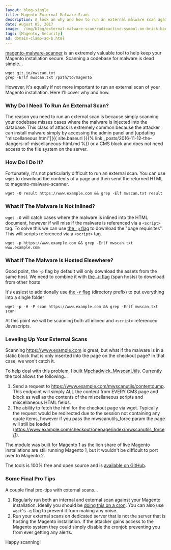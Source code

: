 ```yaml
---
layout: blog-single
title: Magento External Malware Scans
description: A look an why and how to run an external malware scan against a Magento installation
date: August 05, 2017
image:  /img/blog/external-malware-scan/radioactive-symbol-on-brick-background.jpg
tags: [Magento, Security]
ad: domain-clamp-ad-b.html
---
```


[magento-malware-scanner](https://github.com/gwillem/magento-malware-scanner) is an extremely valuable tool to help keep your Magento installation secure. Scanning a codebase for malware is dead simple...

```
wget git.io/mwscan.txt
grep -Erlf mwscan.txt /path/to/magento
```

However, it's equally if not more important to run an external scan of your Magento installation. Here I'll cover why and how.

<!-- excerpt_separator -->

### Why Do I Need To Run An External Scan?

The reason you need to run an external scan is because simply scanning your codebase misses cases where the malware is injected into the database. This class of attack is extremely common because the attacker can install malware simply by accessing the admin panel and [updating "miscellaneous html"]({{ site.baseurl }}{% link _posts/2016-11-12-the-dangers-of-miscellaneous-html.md %}) or a CMS block and does not need access to the file system on the server.

### How Do I Do It?

Fortunately, it's not particularly difficult to run an external scan. You can use `wget` to download the contents of a page and then send the returned HTML to magento-malware-scanner.

```
wget -O result https://www.example.com && grep -Elf mwscan.txt result
```

### What If The Malware Is Not Inlined?

`wget -O` will catch cases where the malware is inlined into the HTML document, however if will miss if the malware is referenced via a `<script>` tag. To solve this we can use [the `-p` flag](https://www.gnu.org/software/wget/manual/html_node/Recursive-Retrieval-Options.html) to download the "page requisites". This will scripts referenced via a `<script>` tag.

```
wget -p https://www.example.com && grep -Erlf mwscan.txt www.example.com
```

### What If The Malware Is Hosted Elsewhere?

Good point, the `-p` flag by default will only download the assets from the same host. We need to combine it with [the `-H` flag](https://www.gnu.org/software/wget/manual/html_node/Spanning-Hosts.html) (span hosts) to download from other hosts

It's easiest to additionally use [the `-P` flag](https://www.gnu.org/software/wget/manual/html_node/Directory-Options.html) (directory prefix) to put everything into a single folder

```
wget -p -H -P scan https://www.example.com && grep -Erlf mwscan.txt scan
```

At this point we will be scanning both all inlined and `<script>` referenced Javascripts.

### Leveling Up Your External Scans

Scanning https://www.example.com is great, but what if the malware is in a static block that is only inserted into the page on the checkout page? In that case, we won't catch it. 

To help deal with this problem, I built [Mpchadwick_MwscanUtils](https://github.com/mpchadwick/Mpchadwick_MwscanUtils). Currently the tool allows the following...

1. Send a request to https://www.example.com/mwscanutils/contentdump. This endpoint will simply ALL the content from EVERY CMS page and block as well as the contents of the miscellaneous scripts and miscellaneous HTML fields.
2. The ability to fetch the html for the checkout page via wget. Typically the request would be redirected due to the session not containing any quote items, however if you pass the mwscanutils_force param the page will still be loaded (https://www.example.com/checkout/onepage/index/mwscanutils_force/1).

The module was built for Magento 1 as the lion share of live Magento installations are still running Magento 1, but it wouldn't be difficult to port over to Magento 2.

The tools is 100% free and open source and is [available on GitHub](https://github.com/mpchadwick/Mpchadwick_MwscanUtils).

### Some Final Pro Tips

A couple final pro-tips with external scans...

1. Regularly run both an internal and external scan against your Magento installation. Ideally you should be [doing this on a cron](https://github.com/gwillem/magento-malware-scanner/blob/master/docs/usage.md#running-from-cron). You can also use `wget`'s `-q` flag to prevent it from making any noise. 
2. Run your external scans on dedicated server that is not the server that is hosting the Magento installation. If the attacker gains access to the Magento system they could simply disable the cronjob preventing you from ever getting any alerts.

Happy scanning!

